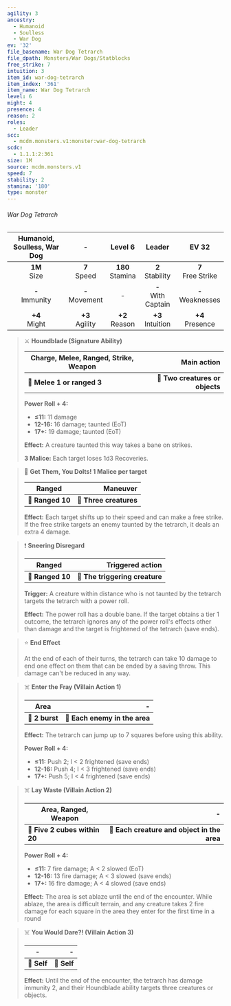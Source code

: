 ```yaml
---
agility: 3
ancestry:
  - Humanoid
  - Soulless
  - War Dog
ev: '32'
file_basename: War Dog Tetrarch
file_dpath: Monsters/War Dogs/Statblocks
free_strike: 7
intuition: 3
item_id: war-dog-tetrarch
item_index: '361'
item_name: War Dog Tetrarch
level: 6
might: 4
presence: 4
reason: 2
roles:
  - Leader
scc:
  - mcdm.monsters.v1:monster:war-dog-tetrarch
scdc:
  - 1.1.1:2:361
size: 1M
source: mcdm.monsters.v1
speed: 7
stability: 2
stamina: '180'
type: monster
---
```


###### War Dog Tetrarch

| Humanoid, Soulless, War Dog |          -          |       Level 6        |         Leader          |         EV 32          |
| :-------------------------: | :-----------------: | :------------------: | :---------------------: | :--------------------: |
|      **1M**<br/> Size       |  **7**<br/> Speed   | **180**<br/> Stamina |  **2**<br/> Stability   | **7**<br/> Free Strike |
|     **-**<br/> Immunity     | **-**<br/> Movement |          -           | **-**<br/> With Captain | **-**<br/> Weaknesses  |
|      **+4**<br/> Might      | **+3**<br/> Agility |  **+2**<br/> Reason  |  **+3**<br/> Intuition  |  **+4**<br/> Presence  |

> ⚔️ **Houndblade (Signature Ability)**
>
> | **Charge, Melee, Ranged, Strike, Weapon** |                 **Main action** |
> | ----------------------------------------- | ------------------------------: |
> | **📏 Melee 1 or ranged 3**                | **🎯 Two creatures or objects** |
>
> **Power Roll + 4:**
>
> - **≤11:** 11 damage
> - **12-16:** 16 damage; taunted (EoT)
> - **17+:** 19 damage; taunted (EoT)
>
> **Effect:** A creature taunted this way takes a bane on strikes.
>
> **3 Malice:** Each target loses 1d3 Recoveries.

> 🏹 **Get Them, You Dolts! 1 Malice per target**
>
> | **Ranged**       |           **Maneuver** |
> | ---------------- | ---------------------: |
> | **📏 Ranged 10** | **🎯 Three creatures** |
>
> **Effect:** Each target shifts up to their speed and can make a free strike. If the free strike targets an enemy taunted by the tetrarch, it deals an extra 4 damage.

> ❗️ **Sneering Disregard**
>
> | **Ranged**       |           **Triggered action** |
> | ---------------- | -----------------------------: |
> | **📏 Ranged 10** | **🎯 The triggering creature** |
>
> **Trigger:** A creature within distance who is not taunted by the tetrarch targets the tetrarch with a power roll.
>
> **Effect:** The power roll has a double bane. If the target obtains a tier 1 outcome, the tetrarch ignores any of the power roll's effects other than damage and the target is frightened of the tetrarch (save ends).

> ⭐️ **End Effect**
>
> At the end of each of their turns, the tetrarch can take 10 damage to end one effect on them that can be ended by a saving throw. This damage can't be reduced in any way.

> ☠️ **Enter the Fray (Villain Action 1)**
>
> | **Area**       |                         **-** |
> | -------------- | ----------------------------: |
> | **📏 2 burst** | **🎯 Each enemy in the area** |
>
> **Effect:** The tetrarch can jump up to 7 squares before using this ability.
>
> **Power Roll + 4:**
>
> - **≤11:** Push 2; I < 2 frightened (save ends)
> - **12-16:** Push 4; I < 3 frightened (save ends)
> - **17+:** Push 5; I < 4 frightened (save ends)

> ☠️ **Lay Waste (Villain Action 2)**
>
> | **Area, Ranged, Weapon**      |                                       **-** |
> | ----------------------------- | ------------------------------------------: |
> | **📏 Five 2 cubes within 20** | **🎯 Each creature and object in the area** |
>
> **Power Roll + 4:**
>
> - **≤11:** 7 fire damage; A < 2 slowed (EoT)
> - **12-16:** 13 fire damage; A < 3 slowed (save ends)
> - **17+:** 16 fire damage; A < 4 slowed (save ends)
>
> **Effect:** The area is set ablaze until the end of the encounter. While ablaze, the area is difficult terrain, and any creature takes 2 fire damage for each square in the area they enter for the first time in a round

> ☠️ **You Would Dare?! (Villain Action 3)**
>
> | **-**       |       **-** |
> | ----------- | ----------: |
> | **📏 Self** | **🎯 Self** |
>
> **Effect:** Until the end of the encounter, the tetrarch has damage immunity 2, and their Houndblade ability targets three creatures or objects.
